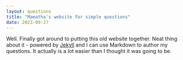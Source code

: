 ```yaml
---
layout: questions
title: "Mamatha's website for simple questions"
date: 2023-09-27
---
```


Well. Finally got around to putting this old website together. Neat thing about it - powered by [Jekyll](http://jekyllrb.com) and I can use Markdown to author my questions. It actually is a lot easier than I thought it was going to be.
